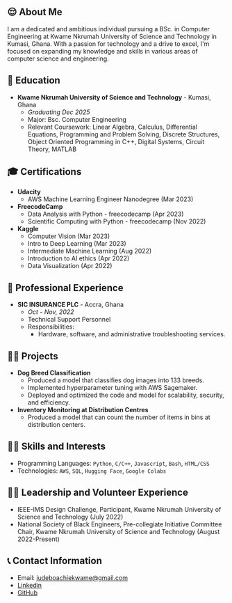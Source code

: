 ## 😌   **About Me**

I am a dedicated and ambitious individual pursuing a BSc. in Computer Engineering at Kwame Nkrumah University of Science and Technology in Kumasi, Ghana. With a passion for technology and a drive to excel, I'm focused on expanding my knowledge and skills in various areas of computer science and engineering.

## 🎒   **Education**

- **Kwame Nkrumah University of Science and Technology** - Kumasi, Ghana
  - *Graduating Dec 2025*
  - Major: Bsc. Computer Engineering
  - Relevant Coursework: Linear Algebra, Calculus, Differential Equations, Programming and Problem Solving, Discrete Structures, Object Oriented Programming in C++, Digital Systems, Circuit Theory, MATLAB

## 🎓   **Certifications**

- **Udacity**
  - AWS Machine Learning Engineer Nanodegree (Mar 2023)
- **FreecodeCamp**
  - Data Analysis with Python - freecodecamp (Apr 2023)
  - Scientific Computing with Python - freecodecamp (Nov 2022)
- **Kaggle**
  - Computer Vision (Mar 2023)
  - Intro to Deep Learning (Mar 2023)
  - Intermediate Machine Learning (Aug 2022)
  - Introduction to AI ethics (Apr 2022)
  - Data Visualization (Apr 2022)

## 🏢   Professional Experience

- **SIC INSURANCE PLC** - Accra, Ghana
  - *Oct - Nov, 2022*
  - Technical Support Personnel
  - Responsibilities:
    - Hardware, software, and administrative troubleshooting services.

## 👷🏿   **Projects**

- **Dog Breed Classification**
  - Produced a model that classifies dog images into 133 breeds.
  - Implemented hyperparameter tuning with AWS Sagemaker.
  - Deployed and optimized the code and model for scalability, security, and efficiency.
- **Inventory Monitoring at Distribution Centres**
  - Produced a model that can count the number of items in bins at distribution centers.

## 🤹🏿   **Skills and Interests**

- Programming Languages: `Python`, `C/C++`, `Javascript`, `Bash`, `HTML/CSS`
- Technologies: `AWS`, `SQL`, `Hugging Face`, `Google Colabs`

## 🤝🏿   **Leadership and Volunteer Experience**

- IEEE-IMS Design Challenge, Participant, Kwame Nkrumah University of Science and Technology (July 2022)
- National Society of Black Engineers, Pre-collegiate Initiative Committee Chair, Kwame Nkrumah University of Science and Technology (August 2022-Present)

## 📞   **Contact Information**

- Email: <judeboachiekwame@gmail.com>
- [Linkedin](https://linkedin.com/in/judeboachie)
- [GitHub](https://github.com/jdboachie)
